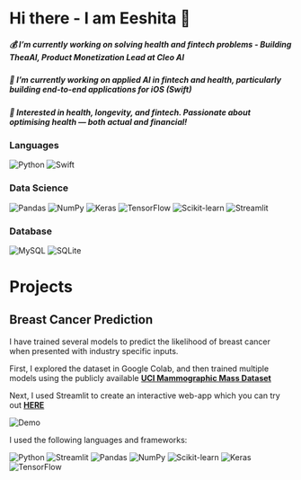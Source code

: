 # Hi there - I am Eeshita 👋 

<h5 align="left">
 💰 I’m currently working on solving health and fintech problems - Building TheaAI, Product Monetization Lead at Cleo AI
<h5 align="left">
 💊 I’m currently working on applied AI in fintech and health, particularly building end-to-end applications for iOS (Swift)
<h5 align="left">
 🤔 Interested in health, longevity, and fintech. Passionate about optimising health — both actual and financial!
  
### Languages
<p float="left">
<img alt="Python" src="https://img.shields.io/badge/Python-FFD43B?style=for-the-badge&logo=python&logoColor=darkgreen" />
<img alt="Swift" src="https://img.shields.io/badge/Swift-FFD43B?style=for-the-badge&logo=swift&logoColor=black" />

                                                                                           
### Data Science

<p float="left">
  <img alt="Pandas" src="https://img.shields.io/badge/pandas-%23150458.svg?style=for-the-badge&logo=pandas&logoColor=white" />
  <img alt="NumPy" src="https://img.shields.io/badge/numpy-%23013243.svg?style=for-the-badge&logo=numpy&logoColor=white" />
  <img alt="Keras" src="https://img.shields.io/badge/Keras-%23D00000.svg?style=for-the-badge&logo=Keras&logoColor=white"/>
  <img alt="TensorFlow" src="https://img.shields.io/badge/TensorFlow-%23FF6F00.svg?style=for-the-badge&logo=TensorFlow&logoColor=white" />
  <img alt="Scikit-learn" src="https://img.shields.io/badge/-SCIKIT--LEARN-C71585.svg?style=for-the-badge&logo=scikit-learn&logoColor=white" />
  <img alt="Streamlit" src="https://img.shields.io/badge/-STREAMLIT-008000?style=for-the-badge&logo=streamlit&logoColor=white" />
</p>

### Database
<p float="left">
<img alt="MySQL" src="https://img.shields.io/badge/MySQL-00000F?style=for-the-badge&logo=mysql&logoColor=white"/>
<img alt="SQLite" src ="https://img.shields.io/badge/sqlite-%2307405e.svg?style=for-the-badge&logo=sqlite&logoColor=white"/>
</p>
  
  
# Projects

## Breast Cancer Prediction

I have trained several models to predict the likelihood of breast cancer when presented with industry specific inputs.

First, I explored the dataset in Google Colab, and then trained multiple models using the publicly available [**UCI Mammographic Mass Dataset**](http://archive.ics.uci.edu/ml/datasets/mammographic+mass)

Next, I used Streamlit to create an interactive web-app which you can try out [**HERE**](https://share.streamlit.io/eeshita-pande/breast-cancer-prediction/main/Prediction.py)

![Demo](https://media.giphy.com/media/alA39i4yKJKYtHrZia/giphy.gif)


I used the following languages and frameworks:

<img alt="Python" src="https://img.shields.io/badge/Python-FFD43B?style=for-the-badge&logo=python&logoColor=white" />
<img alt="Streamlit" src="https://img.shields.io/badge/-STREAMLIT-008000?style=for-the-badge&logo=streamlit&logoColor=white" />
<img alt="Pandas" src="https://img.shields.io/badge/pandas-%23150458.svg?style=for-the-badge&logo=pandas&logoColor=white" />
<img alt="NumPy" src="https://img.shields.io/badge/numpy-%23013243.svg?style=for-the-badge&logo=numpy&logoColor=white" />
<img alt="Scikit-learn" src="https://img.shields.io/badge/-SCIKIT--LEARN-C71585.svg?style=for-the-badge&logo=scikit-learn&logoColor=white" />
<img alt="Keras" src="https://img.shields.io/badge/Keras-%23D00000.svg?style=for-the-badge&logo=Keras&logoColor=white"/>
<img alt="TensorFlow" src="https://img.shields.io/badge/TensorFlow-%23FF6F00.svg?style=for-the-badge&logo=TensorFlow&logoColor=white" />



  
   

